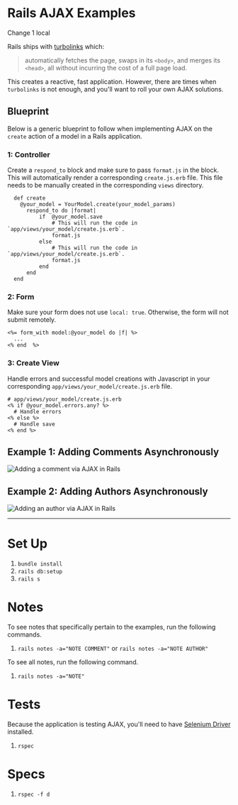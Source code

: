 # Rails AJAX Examples
Change 1 local

Rails ships with [turbolinks](https://github.com/turbolinks/turbolinks) which:

> automatically fetches the page, swaps in its `<body>`, and merges its `<head>`, all without incurring the cost of a full page load.

This creates a reactive, fast application. However, there are times when `turbolinks` is not enough, and you'll want to roll your own AJAX solutions.

## Blueprint

Below is a generic blueprint to follow when implementing AJAX on the `create` action of a model in a Rails application.

### 1: Controller

Create a `respond_to` block and make sure to pass `format.js` in the block. This will automatically render a corresponding `create.js.erb` file. This file needs to be manually created in the corresponding `views` directory.

```
  def create
    @your_model = YourModel.create(your_model_params)
      respond_to do |format|
          if  @your_model.save
              # This will run the code in `app/views/your_model/create.js.erb`.
              format.js
          else
              # This will run the code in `app/views/your_model/create.js.erb`.
              format.js
          end
      end
  end
```

### 2: Form

Make sure your form does not use `local: true`. Otherwise, the form will not submit remotely.

```
<%= form_with model:@your_model do |f| %>
  ...
<% end  %>
```

### 3: Create View

Handle errors and successful model creations with Javascript in your corresponding `app/views/your_model/create.js.erb` file.

```
# app/views/your_model/create.js.erb
<% if @your_model.errors.any? %>
  # Handle errors
<% else %>
  # Handle save
<% end %>
```

## Example 1: Adding Comments Asynchronously

![Adding a comment via AJAX in Rails](./app/assets/images/adding_a_comment_via_ajax.gif)

## Example 2: Adding Authors Asynchronously 

![Adding an author via AJAX in Rails](./app/assets/images/adding_an_author_via_ajax.gif)

---

# Set Up

1. `bundle install`
2. `rails db:setup`
3. `rails s`

# Notes

To see notes that specifically pertain to the examples, run the following commands.

1. `rails notes -a="NOTE COMMENT"` or `rails notes -a="NOTE AUTHOR"`

To see all notes, run the following command.

1. `rails notes -a="NOTE"`

# Tests

Because the application is testing AJAX, you'll need to have [Selenium Driver](https://github.com/teamcapybara/capybara#selenium) installed.

1. `rspec`


# Specs

1. `rspec -f d`

